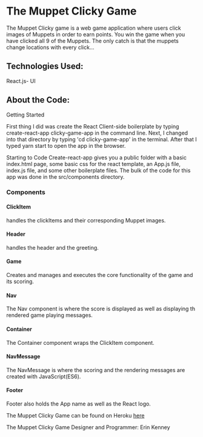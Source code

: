  # The Muppet Clicky Game 


The Muppet Clicky game is a web game application where users click images of Muppets in order to earn points. You win the game when you have clicked all 9 of the Muppets. The only catch is that the muppets change locations with every click...

 ## Technologies Used:
React.js- UI

 ## About the Code:

Getting Started

First thing I did was create the React Client-side boilerplate by typing create-react-app clicky-game-app in the command line. Next, I changed into that directory by typing 'cd clicky-game-app' in the terminal. After that I typed yarn start to open the app in the browser.

Starting to Code
Create-react-app gives you a public folder with a basic index.html page, some basic css for the react template, an App.js file, index.js file, and some other boilerplate files. The bulk of the code for this app was done in the src/components directory. 

### Components

#### ClickItem
handles the clickItems and their corresponding Muppet images. 

#### Header
handles the header and the greeting.

#### Game
Creates and manages and executes the core functionality of the game and its scoring. 


#### Nav
The Nav component is where the score is displayed as well as displaying th rendered game playing messages.

#### Container
The Container component wraps the ClickItem component.

#### NavMessage

The NavMessage is where the scoring and the rendering messages are created with JavaScript(ES6). 
#### Footer

Footer also holds the App name as well as the React logo.

The Muppet Clicky Game can be found on Heroku [here](https://limitless-bayou-59747.herokuapp.com/)

The Muppet Clicky Game Designer and Programmer: Erin Kenney 